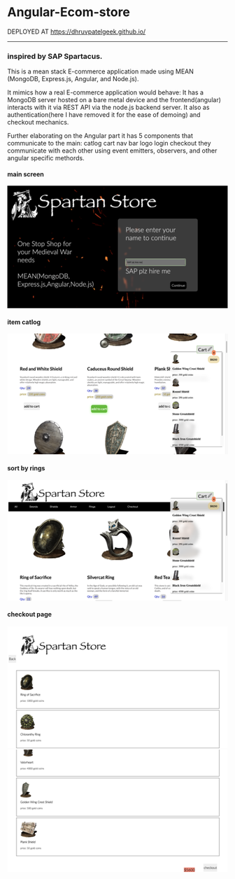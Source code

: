 # Angular-Ecom-store
DEPLOYED AT 
https://dhruvpatelgeek.github.io/
___________________
### inspired by SAP Spartacus.
This is a mean stack E-commerce application made using 
MEAN (MongoDB, Express.js, Angular, and Node.js).

It mimics how a real E-commerce application would behave:
It has a MongoDB server hosted on a bare metal device and the frontend(angular) interacts with it via REST API via the node.js backend server. It also as authentication(here I have removed it for the ease of demoing) and checkout mechanics.

Further elaborating on the Angular part it has 5 components that communicate to the main:
catlog
cart
nav bar
logo
login
checkout
they communicate with each other using event emitters, observers, and other angular specific methords.
#### main screen
![](https://github.com/dhruvpatelgeek/Angular-Ecom-store/blob/main/screenshots/Screen%20Shot%202021-01-01%20at%208.44.14%20PM.png)
#### item catlog
![](https://github.com/dhruvpatelgeek/Angular-Ecom-store/blob/main/screenshots/Screen%20Shot%202021-01-09%20at%2010.23.56%20PM.png)

#### sort by rings
![](https://github.com/dhruvpatelgeek/Angular-Ecom-store/blob/main/screenshots/Screen%20Shot%202021-01-09%20at%2010.24.21%20PM.png)
#### checkout page
![](https://github.com/dhruvpatelgeek/Angular-Ecom-store/blob/main/screenshots/Screen%20Shot%202021-01-01%20at%208.45.02%20PM.png)
![](https://github.com/dhruvpatelgeek/Angular-Ecom-store/blob/main/screenshots/Screen%20Shot%202021-01-01%20at%208.45.10%20PM.png)
